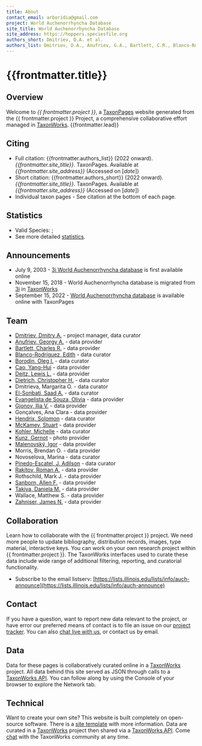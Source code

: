 ```yaml
---
title: About
contact_email: arboridia@gmail.com
project: World Auchenorrhyncha Database
site_title: World Auchenorrhyncha Database
site_address: https://hoppers.speciesfile.org
authors_short: Dmitriev, D.A. et al.  
authors_list: Dmitriev, D.A., Anufriev, G.A., Bartlett, C.R., Blanco-Rodríguez, E., Borodin, O.I., Cao, Y.-H., Deitz, L.L., Dietrich, C.H., Dmitrieva, M.O., El-Sonbati, S.A., Evangelista de Souza, O., Gjonov, I.V., Gonçalves, A.C., Hendrix, S., McKamey, S., Kohler, M., Kunz, G., Malenovský, I., Morris, B.O., Novoselova, M., Pinedo-Escatel, J.A., Rakitov, R.A., Rothschild, M.J., Sanborn, A.F., Takiya, D.M., Wallace, M.S., Zahniser, J.N. 
---
```


# {{frontmatter.title}}

## Overview
Welcome to *{{ frontmatter.project }}*, a [TaxonPages](https://github.com/SpeciesFileGroup/taxonpages) website generated from the {{ frontmatter.project }} Project, a comprehensive collaborative effort managed in [TaxonWorks](https://taxonworks.org).
{{frontmatter.lead}}

## Citing
* Full citation: {{frontmatter.authors_list}} (2022 onward). _{{frontmatter.site_title}}_. TaxonPages. Available at _{{frontmatter.site_address}}_ (Accessed on [_date_])
* Short citation: {{frontmatter.authors_short}} (2022 onward). _{{frontmatter.site_title}}_. TaxonPages. Available at _{{frontmatter.site_address}}_ (Accessed on [_date_])
* Individual taxon pages - See citation at the bottom of each page.

## Statistics
* Valid Species: <ValidSpeciesCount/>; <ProjectStats :data="['Taxon names', 'Collection objects', 'Project sources', 'Documents', 'Citations', 'Images']" class="capitalize"/>
* See more detailed [statistics](https://stats.taxonworks.org/?server=sfg.taxonworks.org&project_token=ZEJhFp9sq8kBfks15qAbAg).

## Announcements
* July 9, 2003 - [3i World Auchenorrhyncha database](http://dmitriev.speciesfile.org) is first available online
* November 15, 2018 - World Auchenorrhyncha database is migrated from [3i](http://dmitriev.speciesfile.org) in [TaxonWorks](https://taxonworks.org)
* September 15, 2022 - [World Auchenorrhyncha database](https://hoppers.speciesfile.org) is available online with TaxonPages

## Team
 
* [Dmitriev, Dmitry A.](https://orcid.org/0000-0002-3293-4794) - project manager, data curator
* [Anufriev, Georgy A.](https://www.wikidata.org/wiki/Q27731478) - data provider
* [Bartlett, Charles R.](https://orcid.org/0000-0001-9428-7337) - data provider
* [Blanco-Rodríguez, Edith](https://orcid.org/0000-0001-5453-4102) - data curator 
* [Borodin, Oleg I.](https://orcid.org/0000-0001-8907-2139) - data curator 
* [Cao, Yang-Hui](https://orcid.org/0000-0002-0515-0767) - data provider
* [Deitz, Lewis L.](https://orcid.org/0000-0002-8727-9379) - data provider 
* [Dietrich, Christopher H.](https://orcid.org/0000-0003-4005-4305) - data curator 
* Dmitrieva, Margarita O. - data curator
* [El-Sonbati, Saad A.](https://orcid.org/0000-0002-7360-9197) - data curator
* [Evangelista de Souza, Olivia](https://orcid.org/0000-0001-8515-3548) - data provider
* [Gjonov, Ilia V.](https://orcid.org/0000-0002-4239-9756) - data provider
* Gonçalves, Ana Clara - data provider
* [Hendrix, Solomon](https://orcid.org/0000-0002-9564-1198) - data curator
* [McKamey, Stuart](https://orcid.org/0000-0002-9617-0594) - data provider
* [Kohler, Michelle](https://orcid.org/0000-0001-7185-4511) - data curator
* [Kunz, Gernot](https://orcid.org/0000-0001-7858-0402) - photo provider
* [Malenovský, Igor](https://orcid.org/0000-0001-8840-2263) - data provider
* Morris, Brendan O. - data provider
* Novoselova, Marina - data curator 
* [Pinedo-Escatel, J. Adilson](https://orcid.org/0000-0002-7664-860X) - data curator
* [Rakitov, Roman A.](https://orcid.org/0000-0002-2748-2770) - data provider
* Rothschild, Mark J. - data provider
* [Sanborn, Allen F.](https://orcid.org/0000-0001-5729-7106) - data provider
* [Takiya, Daniela M.](https://orcid.org/0000-0002-6233-3615) - data provider
* Wallace, Matthew S. - data provider
* [Zahniser, James N.](https://orcid.org/0000-0002-3341-3560) - data provider

## Collaboration
Learn how to collaborate with the {{ frontmatter.project }} project. We need more people to update bibliography, distribution records, images, type material, interactive keys. You can work on your own research project within {{ frontmatter.project }}. The TaxonWorks interfaces used to curate these data include wide range of additional filtering, reporting, and curatorial functionality. 
* Subscribe to the email listserv: [https://lists.illinois.edu/lists/info/auch-announce](https://lists.illinois.edu/lists/info/auch-announce)

## Contact
If you have a question, want to report new data relevant to the project, or have error our preferred means of contact is to file an issue on our [project tracker](https://github.com/sfg-taxonpages/hoppers/issues/new). You can also [chat live with us](https://gitter.im/SpeciesFileGroup/taxonworks), or contact us by email.

## Data
Data for these pages is collaboratively curated online in a [TaxonWorks](https://taxonworks.org) project. All data behind this site served as JSON through calls to a [TaxonWorks API](https://api.taxonworks.org). You can follow along by using the Console of your browser to explore the Network tab. 

## Technical
Want to create your own site? This website is built completely on open-source software. There is a [site template](https://github.com/SpeciesFileGroup/collaboration.html) with more information. Data are curated in a [TaxonWorks](https://taxonworks.org) project then shared via a [TaxonWorks API](https://api.taxonworks.org). Come [chat](https://gitter.im/SpeciesFileGroup/taxonworks) with the TaxonWorks community at any time.

